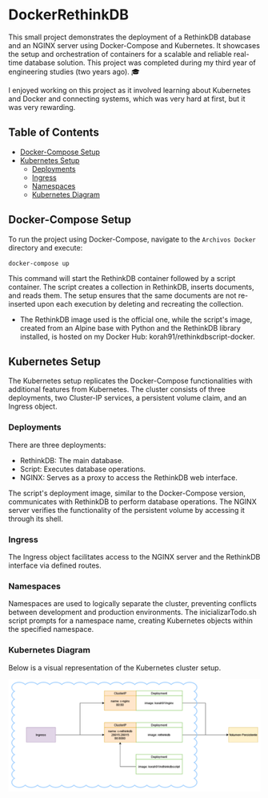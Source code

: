 # DockerRethinkDB
This small project demonstrates the deployment of a RethinkDB database and an NGINX server using Docker-Compose and Kubernetes. It showcases the setup and orchestration of containers for a scalable and reliable real-time database solution. This project was completed during my third year of engineering studies (two years ago). 🎓

I enjoyed working on this project as it involved learning about Kubernetes and Docker and connecting systems, which was very hard at first, but it was very rewarding.

## Table of Contents

- [Docker-Compose Setup](#docker-compose-setup)
- [Kubernetes Setup](#kubernetes-setup)
  - [Deployments](#deployments)
  - [Ingress](#ingress)
  - [Namespaces](#namespaces)
  - [Kubernetes Diagram](#kubernetes-diagram)

## Docker-Compose Setup

To run the project using Docker-Compose, navigate to the `Archivos Docker` directory and execute:
  
    docker-compose up

This command will start the RethinkDB container followed by a script container. The script creates a collection in RethinkDB, inserts documents, and reads them. The setup ensures that the same documents are not re-inserted upon each execution by deleting and recreating the collection.

- The RethinkDB image used is the official one, while the script's image, created from an Alpine base with Python and the RethinkDB library installed, is hosted on my Docker Hub: korah91/rethinkdbscript-docker.

## Kubernetes Setup

The Kubernetes setup replicates the Docker-Compose functionalities with additional features from Kubernetes.  The cluster consists of three deployments, two Cluster-IP services, a persistent volume claim, and an Ingress object.

### Deployments

There are three deployments:

- RethinkDB: The main database.
- Script: Executes database operations.
- NGINX: Serves as a proxy to access the RethinkDB web interface.

The script's deployment image, similar to the Docker-Compose version, communicates with RethinkDB to perform database operations. The NGINX server verifies the functionality of the persistent volume by accessing it through its shell.

### Ingress
The Ingress object facilitates access to the NGINX server and the RethinkDB interface via defined routes.

### Namespaces
Namespaces are used to logically separate the cluster, preventing conflicts between development and production environments. The inicializarTodo.sh script prompts for a namespace name, creating Kubernetes objects within the specified namespace.

### Kubernetes Diagram
Below is a visual representation of the Kubernetes cluster setup.

![Kubernetes Diagram](https://github.com/korah91/DockerRethinkDB/blob/main/diagrama%20kubernetes.jpg)
